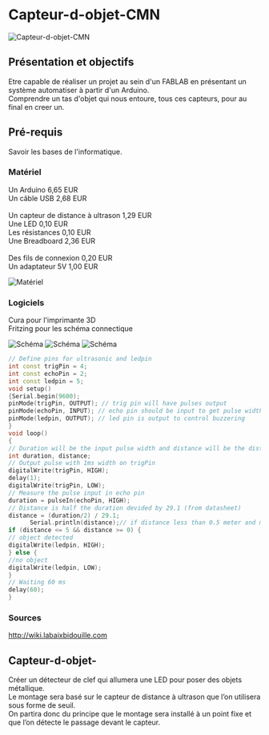 # Capteur-d-objet-CMN

![Capteur-d-objet-CMN](objet_fini.jpg)

## Présentation et objectifs
Etre capable de réaliser un projet au sein d'un FABLAB en présentant un système automatiser à partir d'un Arduino.<br> 
Comprendre un tas d'objet qui nous entoure, tous ces capteurs, pour au final en creer un.<br>

## Pré-requis
Savoir les bases de l'informatique.<br> 

### Matériel

Un Arduino	 6,65 EUR<br> 
Un câble USB	2,68 EUR<br>                                        
Un capteur de distance à ultrason	1,29 EUR<br> 
Une LED	0,10 EUR<br>
Les résistances	0,10 EUR<br>
Une Breadboard	2,36 EUR<br>    
Des fils de connexion	0,20 EUR<br>
Un adaptateur 5V	1,00 EUR<br>   

![Matériel](Elements.jpg)

### Logiciels
Cura pour l'imprimante 3D<br>
Fritzing pour les schéma connectique<br>

![Schéma](cura_1.PNG)
![Schéma](cura_2.PNG)
![Schéma](LED_RGB_US_Fritzing.png)

```c++
// Define pins for ultrasonic and ledpin
int const trigPin = 4;
int const echoPin = 2;
int const ledpin = 5;
void setup()
{Serial.begin(9600);
pinMode(trigPin, OUTPUT); // trig pin will have pulses output
pinMode(echoPin, INPUT); // echo pin should be input to get pulse width
pinMode(ledpin, OUTPUT); // led pin is output to control buzzering
}
void loop()
{
// Duration will be the input pulse width and distance will be the distance to the obstacle in centimeters
int duration, distance;
// Output pulse with 1ms width on trigPin
digitalWrite(trigPin, HIGH);
delay(1);
digitalWrite(trigPin, LOW);
// Measure the pulse input in echo pin
duration = pulseIn(echoPin, HIGH);
// Distance is half the duration devided by 29.1 (from datasheet)
distance = (duration/2) / 29.1;
      Serial.println(distance);// if distance less than 0.5 meter and more than 0 (0 or less means over range)
if (distance <= 5 && distance >= 0) {
// object detected
digitalWrite(ledpin, HIGH);
} else {
//no object
digitalWrite(ledpin, LOW);
}
// Waiting 60 ms 
delay(60);
}
```
### Sources 
http://wiki.labaixbidouille.com<br>

## Capteur-d-objet-
Créer un détecteur de clef qui allumera une LED pour poser des objets métallique.<br> Le montage sera basé sur le capteur de distance à ultrason que l’on utilisera sous forme de seuil.<br> On partira donc du principe que le montage sera installé à un point fixe et que l’on détecte le passage devant le capteur.<br>
